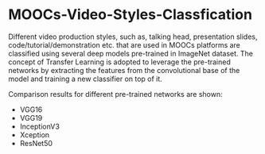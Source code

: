 # MOOCs-Video-Styles-Classfication

Different video production styles, such as, talking head, presentation slides, code/tutorial/demonstration etc. that are used in MOOCs 
platforms are classified using several deep models pre-trained in ImageNet dataset. The concept of Transfer Learning is adopted to leverage
the pre-trained networks by extracting the features from the convolutional base of the model and training a new classifier on top of it.

Comparison results for different pre-trained networks are shown:
 - VGG16
 - VGG19
 - InceptionV3
 - Xception
 - ResNet50
 
